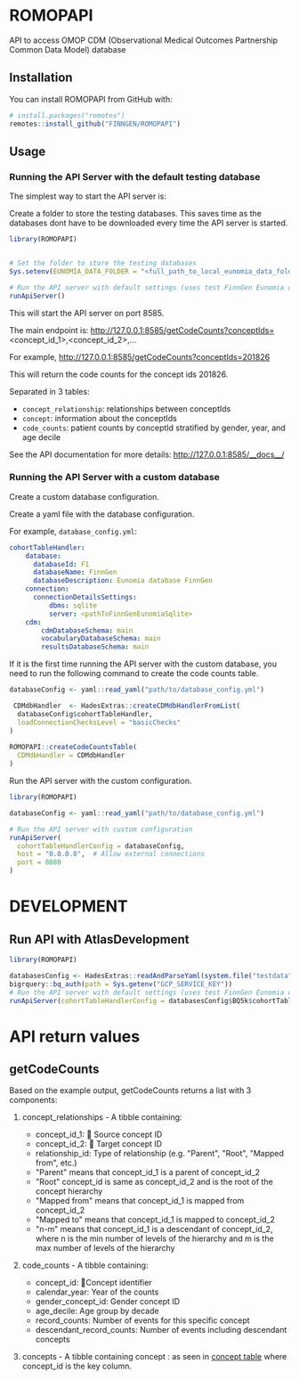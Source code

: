 # ROMOPAPI

API to access OMOP CDM (Observational Medical Outcomes Partnership Common Data Model) database

## Installation

You can install ROMOPAPI from GitHub with:

```r
# install.packages("remotes")
remotes::install_github("FINNGEN/ROMOPAPI")
```

## Usage

### Running the API Server with the default testing database

The simplest way to start the API server is:

Create a folder to store the testing databases. This saves time as the databases dont have to be downloaded every time the API server is started.

```r
library(ROMOPAPI)


# Set the folder to store the testing databases
Sys.setenv(EUNOMIA_DATA_FOLDER = "<full_path_to_local_eunomia_data_folder>")

# Run the API server with default settings (uses test FinnGen Eunomia database)
runApiServer()

```

This will start the API server on port 8585.

The main endpoint is: http://127.0.0.1:8585/getCodeCounts?conceptIds=<concept_id_1>,<concept_id_2>,...

For example, http://127.0.0.1:8585/getCodeCounts?conceptIds=201826

This will return the code counts for the concept ids 201826.

Separated in 3 tables:

- `concept_relationship`: relationships between conceptIds
- `concept`: information about the conceptIds
- `code_counts`: patient counts by conceptId stratified by gender, year, and age decile



See the API documentation for more details: http://127.0.0.1:8585/__docs__/


### Running the API Server with a custom database

Create a custom database configuration.

Create a yaml file with the database configuration.

For example, `database_config.yml`:
```yaml     
cohortTableHandler:
    database:
      databaseId: F1
      databaseName: FinnGen
      databaseDescription: Eunomia database FinnGen
    connection:
      connectionDetailsSettings:
          dbms: sqlite
          server: <pathToFinnGenEunomiaSqlite>
    cdm:
        cdmDatabaseSchema: main
        vocabularyDatabaseSchema: main
        resultsDatabaseSchema: main
```

If it is the first time running the API server with the custom database, you need to run the following command to create the code counts table.

```r
databaseConfig <- yaml::read_yaml("path/to/database_config.yml")

 CDMdbHandler  <- HadesExtras::createCDMdbHandlerFromList(
  databaseConfig$cohortTableHandler, 
  loadConnectionChecksLevel = "basicChecks"
)
 
ROMOPAPI::createCodeCountsTable(
  CDMdbHandler = CDMdbHandler
)
```

Run the API server with the custom configuration.

```r
library(ROMOPAPI)

databaseConfig <- yaml::read_yaml("path/to/database_config.yml")

# Run the API server with custom configuration
runApiServer(
  cohortTableHandlerConfig = databaseConfig,
  host = "0.0.0.0",  # Allow external connections
  port = 8080
)
```


# DEVELOPMENT

## Run API with AtlasDevelopment

```r
library(ROMOPAPI)

databasesConfig <- HadesExtras::readAndParseYaml(system.file("testdata", "config", "atlasDev_databasesConfig.yml", package = "ROMOPAPI"))
bigrquery::bq_auth(path = Sys.getenv("GCP_SERVICE_KEY"))
# Run the API server with default settings (uses test FinnGen Eunomia database)
runApiServer(cohortTableHandlerConfig = databasesConfig$BQ5k$cohortTableHandler)

```


# API return values

## getCodeCounts


Based on the example output, getCodeCounts returns a list with 3 components:

1. concept_relationships - A tibble containing:
   - concept_id_1: 🔑 Source concept ID
   - concept_id_2: 🔑 Target concept ID 
   - relationship_id:  Type of relationship (e.g. "Parent", "Root", "Mapped from", etc.)
    - "Parent" means that concept_id_1 is a parent of concept_id_2
    - "Root" concept_id is same as concept_id_2 and is the root of the concept hierarchy
    - "Mapped from" means that concept_id_1 is mapped from concept_id_2
    - "Mapped to" means that concept_id_1 is mapped to concept_id_2
    - "n-m" means that concept_id_1 is a descendant of concept_id_2, where n is the min number of levels of the hierarchy and m is the max number of levels of the hierarchy

2. code_counts - A tibble containing:
   - concept_id: 🔑Concept identifier
   - calendar_year: Year of the counts
   - gender_concept_id: Gender concept ID
   - age_decile: Age group by decade
   - record_counts: Number of events for this specific concept
   - descendant_record_counts: Number of events including descendant concepts

3. concepts - A tibble containing concept :
 as seen in [concept table](https://ohdsi.github.io/CommonDataModel/cdm54.html#concept)
 where concept_id is the key column.
